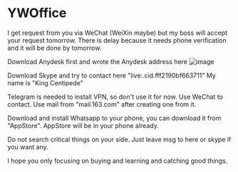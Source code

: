 # YWOffice

I get request from you via WeChat (WeiXin maybe) but my boss will accept your request tomorrow.
There is delay because it needs phone verification and it will be done by tomorrow.

Download Anydesk first and wrote the Anydesk address here
![image](https://github.com/user-attachments/assets/2afa9dc6-4c4c-4888-80a4-29f8fb85517a)

Download Skype and try to contact here "live:.cid.fff2190bf663711"
My name is "King Centipede"

Telegram is needed to install VPN, so don't use it for now.
Use WeChat to contact.
Use mail from "mail.163.com" after creating one from it. 

Download and install Whatsapp to your phone, you can download it from "AppStore". AppStore will be in your phone already.

Do not search critical things on your side. Just leave msg to here or skype if you want any.

I hope you only focusing on buying and learning and catching good things.
